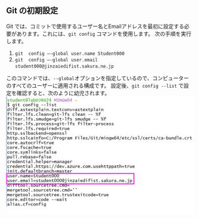 ## Git の初期設定
Git では、コミットで使用するユーザー名とEmailアドレスを最初に設定する必要があります。これには、`git config` コマンドを使用します。
次の手順を実行します。
1. `git  config –-global user.name Student000`
2. `git  config –-global user.email student000@jinzaiedifist.sakura.ne.jp`

このコマンドでは、`--global`オプションを指定しているので、コンピューターのすべてのユーザーに適用される構成です。
設定後、`git config --list` で設定を確認すると、次のように幼児されます。
![git config --list](./image/m2-1.jpg)